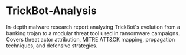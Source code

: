 # TrickBot-Analysis
In-depth malware research report analyzing TrickBot's evolution from a banking trojan to a modular threat tool used in ransomware campaigns. Covers threat actor attribution, MITRE ATT&amp;CK mapping, propagation techniques, and defensive strategies.
